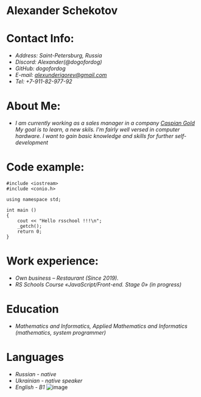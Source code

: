 # **Alexander Schekotov**
# **Contact Info:**
-	*Address: Saint-Petersburg, Russia*
-	*Discord: Alexander(@dogofordog)*
-	*GitHub: dogofordog*
-	*E-mail: alexunderigorev@gmail.com*
-	*Tel: +7-911-82-977-92*
# **About Me:**
- *I am currently working as a sales manager in a company [Caspian Gold](https://caspiangold.ru)
My goal is to learn, a new skils. I'm fairly well versed in computer hardware.
I want to gain basic knowledge and skills for further self-development*
# **Code example:**
```
#include <iostream>
#include <conio.h>

using namespace std;

int main ()
{
    cout << "Hello rsschool !!!\n";
    _getch();
    return 0;
}
```
# **Work experience:**
- *Own business – Restaurant (Since 2019).*
- *RS Schools Course «JavaScript/Front-end. Stage 0» (in progress)*
# **Education**
- *Mathematics and Informatics, Applied Mathematics and Informatics (mathematics, system programmer)*
# **Languages**
- *Russian - native*
- *Ukrainian - native speaker*
- *English - B1*
![image](https://user-images.githubusercontent.com/118908628/207391470-27548cb0-76ab-4a50-9b8d-eb9eb803ba74.png)

